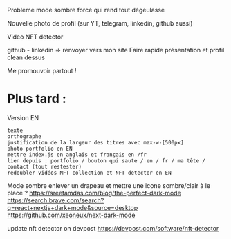 Probleme mode sombre forcé qui rend tout dégeulasse

Nouvelle photo de profil (sur YT, telegram, linkedin, github aussi)

Video NFT detector

github - linkedin => renvoyer vers mon site
Faire rapide présentation et profil clean dessus

Me promouvoir partout !

# Plus tard :

Version EN

    texte
    orthographe
    justification de la largeur des titres avec max-w-[500px]
    photo portfolio en EN
    mettre index.js en anglais et français en /fr
    lien depuis : portfolio / bouton qui saute / en / fr / ma tête / contact (tout restester)
    redoubler vidéos NFT collection et NFT detector en EN

Mode sombre
enlever un drapeau et mettre une icone sombre/clair à le place ?
https://sreetamdas.com/blog/the-perfect-dark-mode
https://search.brave.com/search?q=react+nextjs+dark+mode&source=desktop
https://github.com/xeoneux/next-dark-mode

update nft detector on devpost
https://devpost.com/software/nft-detector
